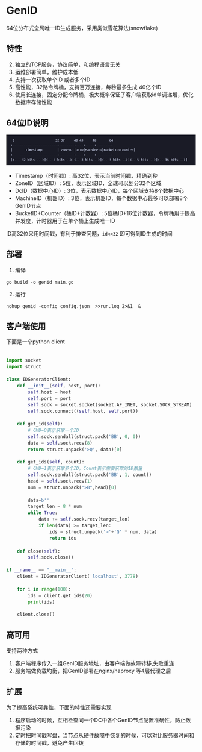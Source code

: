 # GenID
64位分布式全局唯一ID生成服务，采用类似雪花算法(snowflake)

## 特性
2. 独立的TCP服务，协议简单，和编程语言无关
2. 运维部署简单，维护成本低
2. 支持一次获取单个ID 或者多个ID
2. 高性能，32路令牌桶，支持百万连接，每秒最多生成 40亿个ID
2. 使用长连接，固定分配令牌桶，极大概率保证了客户端获取id单调递增，优化数据库存储性能

## 64位ID说明

![ID arch](./arch.png)

- Timestamp（时间戳）: 高32位，表示当前时间戳，精确到秒
- ZoneID（区域ID）: 5位，表示区域ID，全球可以划分32个区域
- DcID（数据中心ID）: 3位，表示数据中心ID，每个区域支持8个数据中心
- MachineID（机器ID）: 3位，表示机器ID，每个数据中心最多可以部署8个GenID节点
- BucketID+Counter（桶ID+计数器）: 5位桶ID+16位计数器，令牌桶用于提高并发度，计时器用于在单个桶上生成唯一ID

ID高32位采用时间戳，有利于排查问题，`id<<32` 即可得到ID生成的时间

## 部署
1. 编译

```
go build -o genid main.go
```

2. 运行

```
nohup genid -config config.json  >>run.log 2>&1  &
```

## 客户端使用
下面是一个python client

```python

import socket
import struct

class IDGeneratorClient:
    def __init__(self, host, port):
        self.host = host
        self.port = port
        self.sock = socket.socket(socket.AF_INET, socket.SOCK_STREAM)
        self.sock.connect((self.host, self.port))

    def get_id(self):
        # CMD=0表示获取一个ID
        self.sock.sendall(struct.pack('BB', 0, 0))
        data = self.sock.recv(8)
        return struct.unpack('>Q', data)[0]

    def get_ids(self, count):
        # CMD=1表示获取多个ID，Count表示需要获取的ID数量
        self.sock.sendall(struct.pack('BB', 1, count))
        head = self.sock.recv(1)
        num = struct.unpack(">B",head)[0]
        
        data=b''
        target_len = 8 * num
        while True:
            data += self.sock.recv(target_len)
            if len(data) >= target_len:
                ids = struct.unpack('>'+'Q' * num, data)
                return ids

    def close(self):
        self.sock.close()
        
if __name__ == "__main__":
    client = IDGeneratorClient('localhost', 3778)

    for i in range(100):
        ids = client.get_ids(20)
        print(ids)

    client.close()

```


## 高可用
支持两种方式
1. 客户端程序传入一组GenID服务地址，由客户端做故障转移,失败重连
2. 服务端做负载均衡，把GenID部署在nginx/haproxy 等4层代理之后


## 扩展
为了提高系统可靠性，下面的特性还需要实现

1. 程序启动的时候，互相检查同一个DC中各个GenID节点配置准确性，防止数据污染
2. 定时把时间戳写盘，当节点从硬件故障中恢复的时候，可以对比服务器时间和存储的时间戳，避免产生回拨